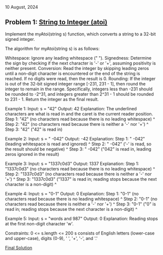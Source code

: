 10 August, 2024

## Problem 1: [String to Integer (atoi)](https://leetcode.com/problems/string-to-integer-atoi/)

Implement the myAtoi(string s) function, which converts a string to a 32-bit signed integer.

The algorithm for myAtoi(string s) is as follows:

Whitespace: Ignore any leading whitespace (" ").
Signedness: Determine the sign by checking if the next character is '-' or '+', assuming positivity is neither present.
Conversion: Read the integer by skipping leading zeros until a non-digit character is encountered or the end of the string is reached. If no digits were read, then the result is 0.
Rounding: If the integer is out of the 32-bit signed integer range [-231, 231 - 1], then round the integer to remain in the range. Specifically, integers less than -231 should be rounded to -2^31, and integers greater than 2^31 - 1 should be rounded to 231 - 1.
Return the integer as the final result.

Example 1:
Input: s = "42"
Output: 42
Explanation:
The underlined characters are what is read in and the caret is the current reader position.
Step 1: "42" (no characters read because there is no leading whitespace)
         ^
Step 2: "42" (no characters read because there is neither a '-' nor '+')
         ^
Step 3: "42" ("42" is read in)


Example 2:
Input: s = " -042"
Output: -42
Explanation:
Step 1: "   -042" (leading whitespace is read and ignored)
            ^
Step 2: "   -042" ('-' is read, so the result should be negative)
             ^
Step 3: "   -042" ("042" is read in, leading zeros ignored in the result)


Example 3:
Input: s = "1337c0d3"
Output: 1337
Explanation:
Step 1: "1337c0d3" (no characters read because there is no leading whitespace)
         ^
Step 2: "1337c0d3" (no characters read because there is neither a '-' nor '+')
         ^
Step 3: "1337c0d3" ("1337" is read in; reading stops because the next character is a non-digit)
             ^


Example 4:
Input: s = "0-1"
Output: 0
Explanation:
Step 1: "0-1" (no characters read because there is no leading whitespace)
         ^
Step 2: "0-1" (no characters read because there is neither a '-' nor '+')
         ^
Step 3: "0-1" ("0" is read in; reading stops because the next character is a non-digit)
          ^

Example 5:
Input: s = "words and 987"
Output: 0
Explanation:
Reading stops at the first non-digit character 'w'.


Constraints:
0 <= s.length <= 200
s consists of English letters (lower-case and upper-case), digits (0-9), ' ', '+', '-', and '.'

[Final Solution](https://leetcode.com/problems/string-to-integer-atoi/submissions/1356826510)